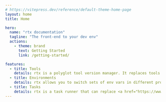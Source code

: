 ```yaml
---
# https://vitepress.dev/reference/default-theme-home-page
layout: home
title: Home

hero:
  name: "rtx documentation"
  tagline: "The front-end to your dev env"
  actions:
    - theme: brand
      text: Getting Started
      link: /getting-started/

features:
  - title: Tools
    details: rtx is a polyglot tool version manager. It replaces tools like <a href="https://asdf-vm.com">asdf</a>, nvm, pyenv, rbenv, etc.
  - title: Environments
    details: rtx allows you to switch sets of env vars in different project directories. It can replace <a href="https://direnv.sh">direnv</a>.
  - title: Tasks
    details: rtx is a task runner that can replace <a href="https://www.gnu.org/software/make">make</a>, or <a href="https://docs.npmjs.com/cli/v10/using-npm/scripts">npm scripts</a>.
---
```

